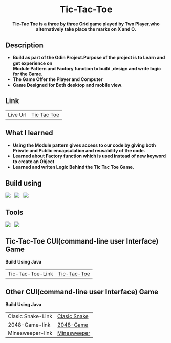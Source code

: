 <div align="center">
  
# Tic-Tac-Toe
  **Tic-Tac Toe is a three by three Grid game played by Two Player,who alternatively take place the marks on X and O.**
</div>



## Description

  - **Build as part of the Odin Project.Purpose of the project is to Learn and get experience on  
  Module Pattern and Factory function to build ,design and write logic for the Game.**
  - **The Game Offer the Player and Computer**
 - **Game Designed for Both desktop and mobile view**.
 
## Link

|||
| :--- | :--- |
| Live Url | <a href="https://aswinth24.github.io/Tic-Tac-Toe/">Tic Tac Toe</a> |

## What I learned

- **Using the Module pattern gives access to our code by giving both Private and Public encapsulation and reusability of the code.**
- **Learned about Factory function which is used instead of new keyword to create an Object**
- **Learned and writen Logic Behind the Tic Tac Toe Game.**

## Build using
 <img src="https://img.shields.io/badge/HTML5-E34F26?style=for-the-badge&logo=html5&logoColor=white"> &nbsp;
 <img src="https://img.shields.io/badge/CSS3-1572B6?style=for-the-badge&logo=css3&logoColor=white"> &nbsp;
 <img src="https://img.shields.io/badge/JavaScript-323330?style=for-the-badge&logo=javascript&logoColor=F7DF1E"> &nbsp;

## Tools 

<img src="https://img.shields.io/badge/VSCode-0078D4?style=for-the-badge&logo=visual%20studio%20code&logoColor=white"> &nbsp;
<img src="https://img.shields.io/badge/GitHub%20Pages-222222.svg?style=for-the-badge&logo=GitHub-Pages&logoColor=white"> 

## Tic-Tac-Toe CUI(command-line user Interface) Game

**Build Using Java**

|||
| :--- | :--- |
|Tic-Tac-Toe-Link| <a href="https://github.com/Aswinth24/Tic-Tac-Toe_CUI_Game.git" target="_blank">Tic-Tac-Toe</a>

## Other CUI(command-line user Interface) Game

**Build Using Java**

|||
| :--- | :--- |
|Clasic Snake-Link| <a href="https://github.com/Aswinth24/Classic_Snake_Game.git" target="_blank">Clasic Snake</a>
|2048-Game-link| <a href="https://github.com/Aswinth24/2048-Game.git" target="_blank">2048-Game</a>
|Minesweeper-link|<a href="https://github.com/Aswinth24/Minesweeper.git" target="_blank">Minesweeper<a>
